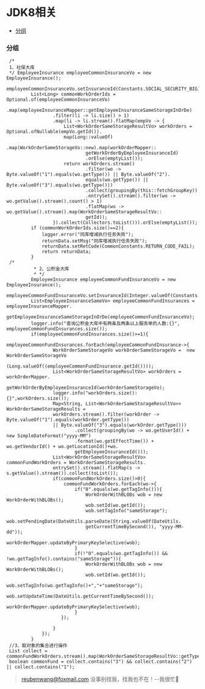 # JDK8相关

 - [分组](#分组)
  
 ### 分组
     /*
     1、社保大库
     */ EmployeeInsurance employeeCommonInsuranceVo = new EmployeeInsurance();
     employeeCommonInsuranceVo.setInsuranceId(Constants.SOCIAL_SECURITY_BIG);
             List<Long> commonWorkOrderIds = Optional.of(employeeCommonInsuranceVo)     
                     .map(employeeInsuranceMapper::getEmployeeInsuranceSameStorageInOrDe)    	    
                     .filter(li -> li.size() > 1)    	    
                     .map(li -> li.stream().flatMap(empVo -> {     	    
                         List<WorkOrderSameStorageResultVo> workOrders = Optional.ofNullable(empVo.getId()).
                         map(Long::valueOf)
                                 .map(WorkOrderSameStorageVo::new).map(workOrderMapper::
                                 getWorkOrderByEmployeeInsuranceId)
                                 .orElse(emptyList());			
                         return workOrders.stream()
                                 .filter(wo -> Byte.valueOf("1").equals(wo.getType()) || Byte.valueOf("2").
                                 equals(wo.getType()) || Byte.valueOf("3").equals(wo.getType()))
                                 .collect(groupingBy(this::fetchGroupKey))
                                 .entrySet().stream().filter(wo -> wo.getValue().stream().count() > 1)
                                 .flatMap(wo -> wo.getValue().stream().map(WorkOrderSameStorageResultVo::
                                 getId));
                     }).collect(Collectors.toList())).orElse(emptyList());
             if (commonWorkOrderIds.size()==2){
                 logger.error("同库增减执行任务失败");
                 returnData.setMsg("同库增减执行任务失败");
                 returnData.setRetCode(CommonConstants.RETURN_CODE_FAIL);
                 return returnData;
             }
     /*
              * 2、公积金大库
              * */
             EmployeeInsurance employeeCommonFundInsuranceVo = new EmployeeInsurance();
             employeeCommonFundInsuranceVo.setInsuranceId(Integer.valueOf(Constants.HOUSING_FOUND_BIG));
             List<EmployeeInsuranceSameVo> employeeCommonFundInsurances = employeeInsuranceMapper.
             getEmployeeInsuranceSameStorageInOrDe(employeeCommonFundInsuranceVo);
             logger.info("查询公积金大库中有两条及两条以上服务单的人数:{}", employeeCommonFundInsurances.size());
             if(employeeCommonFundInsurances.size()>=1){
                 employeeCommonFundInsurances.forEach(employeeCommonFundInsurance->{
                     WorkOrderSameStorageVo workOrderSameStorageVo =  new WorkOrderSameStorageVo
                     (Long.valueOf((employeeCommonFundInsurance.getId())));
                     List<WorkOrderSameStorageResultVo> workOrders = workOrderMapper.
                     getWorkOrderByEmployeeInsuranceId(workOrderSameStorageVo);
                     logger.info("workOrders.size():{}",workOrders.size());
                     Map<String, List<WorkOrderSameStorageResultVo>> WorkOrderSameStorageResults = 
                     workOrders.stream().filter(workOrder -> Byte.valueOf("1").equals(workOrder.getType()) 
                     || Byte.valueOf("3").equals(workOrder.getType()))
                             .collect(groupingBy(wo -> wo.getUserId() + new SimpleDateFormat("yyyy-MM")
                             .format(wo.getEffectTime()) + wo.getVendorId() + wo.getLocationId()+wo.
                             getEmployeeInsuranceId()));
                     List<WorkOrderSameStorageResultVo> commonFundWorkOrders = WorkOrderSameStorageResults.
                     entrySet().stream().flatMap(s -> s.getValue().stream()).collect(toList());
                     if(commonFundWorkOrders.size()>0){
                         commonFundWorkOrders.forEach(wo->{
                             if("0".equals(wo.getTagInfo())){
                                 WorkOrderWithBLOBs wob = new WorkOrderWithBLOBs();
                                 wob.setId(wo.getId());
                                 wob.setTagInfo("sameStorage");
                                 wob.setPendingDate(DateUtils.parseDate(String.valueOf(DateUtils.
                                 getCurrentTimeBySecond()), "yyyy-MM-dd"));
                                 workOrderMapper.updateByPrimaryKeySelective(wob);
                             }
                             if(!"0".equals(wo.getTagInfo()) && !wo.getTagInfo().contains("sameStorage")){
                                 WorkOrderWithBLOBs wob = new WorkOrderWithBLOBs();
                                 wob.setId(wo.getId());
                                 wob.setTagInfo(wo.getTagInfo()+","+"sameStorage");
                                 wob.setUpdateTime(DateUtils.getCurrentTimeBySecond());
                                 workOrderMapper.updateByPrimaryKeySelective(wob);
                             }
                        });
     
                     }
                 });
             }
     //3、取对象的集合进行操作
     List collect = commonFundWorkOrders.stream().map(WorkOrderSameStorageResultVo::getType).collect(toList());
     boolean commonFund = collect.contains("3") && collect.contains("2") || collect.contains("1");
 
     
> reubenwang@foxmail.com
> 没事别找我，找我也不在！--我很忙🦆